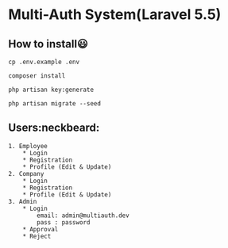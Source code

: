 # Multi-Auth System(Laravel 5.5)

## How to install:smiley:

```
cp .env.example .env
```

```
composer install
```

```
php artisan key:generate
```

```
php artisan migrate --seed
```

## Users:neckbeard:
	1. Employee
		* Login
		* Registration
		* Profile (Edit & Update)
	2. Company
		* Login
		* Registration
		* Profile (Edit & Update)
	3. Admin
		* Login
			email: admin@multiauth.dev
			pass : password
		* Approval
		* Reject
